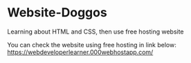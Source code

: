 # Website-Doggos
Learning about HTML and CSS, then use free hosting website

You can check the website using free hosting in link below:
https://webdeveloperlearner.000webhostapp.com/
